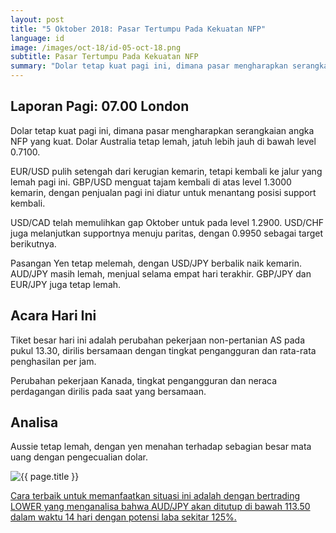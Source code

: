 ```yaml
---
layout: post
title: "5 Oktober 2018: Pasar Tertumpu Pada Kekuatan NFP"
language: id
image: /images/oct-18/id-05-oct-18.png
subtitle: Pasar Tertumpu Pada Kekuatan NFP
summary: "Dolar tetap kuat pagi ini, dimana pasar mengharapkan serangkaian angka NFP yang kuat. Dolar Australia tetap lemah, jatuh lebih jauh di bawah level 0.7100"
---
```

## Laporan Pagi: 07.00 London

Dolar tetap kuat pagi ini, dimana pasar mengharapkan serangkaian angka NFP yang kuat. Dolar Australia tetap lemah, jatuh lebih jauh di bawah level 0.7100.

EUR/USD pulih setengah dari kerugian kemarin, tetapi kembali ke jalur yang lemah pagi ini. GBP/USD menguat tajam kembali di atas level 1.3000 kemarin, dengan penjualan pagi ini diatur untuk menantang posisi support kembali.

USD/CAD telah memulihkan gap Oktober untuk pada level 1.2900. USD/CHF juga melanjutkan supportnya menuju paritas, dengan 0.9950 sebagai target berikutnya.

Pasangan Yen tetap melemah, dengan USD/JPY berbalik naik kemarin. AUD/JPY masih lemah, menjual selama empat hari terakhir. GBP/JPY dan EUR/JPY juga tetap lemah.

## Acara Hari Ini

Tiket besar hari ini adalah perubahan pekerjaan non-pertanian AS pada pukul 13.30, dirilis bersamaan dengan tingkat pengangguran dan rata-rata penghasilan per jam.

Perubahan pekerjaan Kanada, tingkat pengangguran dan neraca perdagangan dirilis pada saat yang bersamaan.

## Analisa

Aussie tetap lemah, dengan yen menahan terhadap sebagian besar mata uang dengan pengecualian dolar.

<img src="{{ site.url }}/images/oct-18/id-05-oct-18.png" alt="{{ page.title }}" title="{{ page.title }}">

<a href="%LINK%%currency=USD&market=forex&underlying=frxUSDJPY&formname=higherlower&duration_amount=14&duration_units=d&amount=10&amount_type=stake&expiry_type=duration&barrier=113.50" target="_blank">Cara terbaik untuk memanfaatkan situasi ini adalah dengan bertrading LOWER yang menganalisa bahwa AUD/JPY akan ditutup di bawah 113.50 dalam waktu 14 hari dengan potensi laba sekitar 125%.</a>
